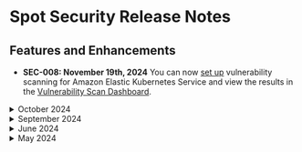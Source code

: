 # Spot Security Release Notes

## Features and Enhancements

* **SEC-008: November 19th, 2024** You can now [set up](spot-security/features/vulnerability/configure/aws) vulnerability scanning for Amazon Elastic Kubernetes Service and view the results in the [Vulnerability Scan Dashboard](spot-security/features/vulnerability/dashboard).

<details>
  <summary markdown="span">October 2024</summary>
  
* **SEC-008: October 14th, 2024** Presets are now called Asset Groups. You can use asset groups to filter findings for specific crown jewels, teams, or production accounts. After you've set up an asset group, you can use it in [Billing Engine](billing-engine/tutorials/dashboard/), [Cost Intelligence](cost-intelligence/tutorials/dashboard/?id=asset-groups), and Spot Security. [Learn more](spot-security/features/security-dashboard/)

* **SEC-007: October 8th, 2024** Spot Security supports two new AWS service types: CloudFront and DynamoDB. [Learn more](spot-security/security-matrix/)

</details>

<details>
  <summary markdown="span">September 2024</summary>

* **SEC-006: September 16th, 2024** Spot Security supports two new AWS service types: ECS (Elastic Container Service) and SQS (Simple Queue Service).. [Learn more](spot-security/security-matrix/)

* **SEC-005: September 16th, 2024** You can get email notifications when a set of specific security rules fail. The email notification contains details about the rules and the failing assets. [Learn more](spot-security/features/analyze-risks/)

</details>


<details>
  <summary markdown="span">June 2024</summary>

* **SEC-004: June 25th, 2024** Spot Security now supports automatic remediation of misconfigurations. This lets you fix detected risks with a single click. Spot Security lets you view the logs of all previous remediations and roll back if there are issues. In addition, role-based access control (RBAC) lets admins control who can do these remediations. This way, only authorized users can make changes to the security posture. [Learn more](spot-security/features/analyze-risks/remediate)

* **SEC-003: June 20th, 2024** Spot Security has launched an enhanced version of the IAM Entitlement Analyzer. You can now run simple queries to determine who can perform specific actions on various assets. Additionally, it helps optimize policies by identifying duplicate and excessive privileges. [Learn more](spot-security/features/policy-engine)

* **SEC-002: June 2nd, 2024** With Infrastructure as Code (IaC) scanning, you can now examine your source code repository for misconfigurations. You can also integrate this with your pull requests (PRs), and Spot Security will comment on any detected misconfigurations on the PR itself. This enables you to take corrective actions before merging the pull request, helps ensure your infrastructure is properly configured, and minimizes the risks in your deployments. [Learn more](spot-security/features/iac-scan/)

</details>


<details>
  <summary markdown="span">May 2024</summary>

* **SEC-001: May 22, 2024** Spot Security has released a new Prioritised Vulnerability feature. This feature is designed to streamline vulnerability patching by contextualizing CVEs based on the host they are detected on. Instead of solely relying on severity, this feature assigns a priority ranking from 1 to 100, with lower ranks indicating higher risk. [Learn more](spot-security/features/security-dashboard/?id=prioritised-vulnerability)

</details>
